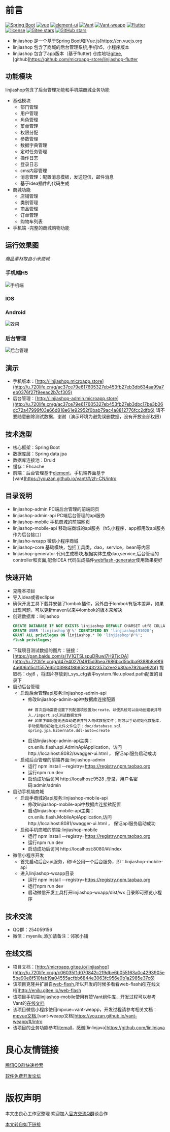  # 前言
[![Spring Boot](https://img.shields.io/badge/spring--boot-2.1.1.1.RELEASE-brightgreen)](https://github.com/spring-projects/spring-boot)
[![vue](https://img.shields.io/badge/vue-2.6.10-brightgreen.svg)](https://github.com/vuejs/vue)
[![element-ui](https://img.shields.io/badge/element--ui-2.11.0-brightgreen.svg)](https://github.com/ElemeFE/element)
[![Vant](https://img.shields.io/badge/vant-2.2.0-brightgreen.svg)](https://youzan.github.io/vant/#/zh-CN/intro)
[![Vant-weapp](https://img.shields.io/badge/vant--weapp-1.0.1-brightgreen)](https://youzan.github.io/vant-weapp/#/intro)
[![Flutter](https://img.shields.io/badge/Flutter-1.9.6-brightgreen)](https://flutter.dev/)
[![license](https://img.shields.io/github/license/mashape/apistatus.svg)](https://github.com/enilu/linjiashop/blob/master/LICENSE)
[![Gitee stars](https://gitee.com/microapp/linjiashop/badge/star.svg?theme=social)](https://gitee.com/microapp/linjiashop)
[![GitHub stars](https://img.shields.io/github/stars/microapp-store/linjiashop.svg?style=social&label=Stars)](https://github.com/microapp-store/linjiashop)
 


- linjiashop 是一个基于[Spring Boot](http://u.720life.cn/g/c6d1b26d763f49c99d62f7dd7e1f263d74791681f9785d83f6cd6c957366ad1d8ba20b1be80f13b212253d2024e3326a)和[Vue.js]https://cn.vuejs.org
- linjiashop 包含了商城的后台管理系统,手机h5，小程序版本
- linjiashop 包含了app版本（基于flutter) 仓库地址[gitee](http://u.720life.cn/g/2e71d0f0a5c601172267ba20d3a43c6e3a65ba5e2202419c97ace9d785451e098a3232fd5d368c5f1cfeaf699980ec8f),[github]https://github.com/microapp-store/linjiashop-flutter 
 

## 功能模块
linjiashop包含了后台管理功能和手机端商城业务功能
- 基础模块
    - 部门管理
    - 用户管理
    - 角色管理
    - 菜单管理
    - 权限分配
    - 参数管理
    - 数据字典管理
    - 定时任务管理
    - 操作日志
    - 登录日志
    - cms内容管理
    - 消息管理：配置消息模板，发送短信，邮件消息
    - 基于idea插件的代码生成
- 商城功能
    - 店铺管理
    - 类别管理
    - 商品管理    
    - 订单管理
    - 购物车列表
- 手机端
    -完整的商城购物功能        

## 运行效果图
_商品素材取自小米商城_
### 手机端H5
![手机端](doc/img/mobile.gif)

### IOS
 
 
 
  
 
  
 
 
 
  
 
  
 
 
 
  
 
  
 
 

### Android
![效果](doc/img/app/mobile.gif)

### 后台管理
![后台管理](doc/img/admin.gif)
## 演示
- 手机版本：[http://linjiashop.microapp.store](http://u.720life.cn/g/ac37ce79e617605327eb453fb27eb3db634aa99a7eb0376f27f9eeac2b7cf305)
- 后台管理：[http://linjiashop-admin.microapp.store](http://u.720life.cn/g/ac37ce79e617605327eb453fb27eb3dbc17be3b06dc72a47999f03e66d818e61e92952f0bab79ac4a8812776fcc2dfb6) 请不要随意删除测试数据，谢谢（演示环境为避免误删数据，没有开放全部权限）

## 技术选型
- 核心框架：Spring Boot
- 数据库层：Spring data jpa
- 数据库连接池：Druid
- 缓存：Ehcache
- 前端：后台管理基于[element](http://u.720life.cn/g/99b90101e0edb43e4fb6c26272a617e61f38693827637f51bd1333a82246b435)，手机端界面基于[vant]https://youzan.github.io/vant/#/zh-CN/intro


## 目录说明
- linjiashop-admin PC端后台管理的前端网页
- linjiashop-admin-api PC端后台管理的api服务
- linjiashop-mobile 手机商城的前端网页
- linjiashop-mobile-api 移动端商城的api服务（h5,小程序，app都用改api服务作为后台接口）
- linjiasho-wxapp 微信小程序商城
- linjiashop-core 基础模块，包括工具类，dao，service，bean等内容
- linjiashop-generator 代码生成模块,根据实体生成dao,service,后台管理的controller和页面,配合IDEA 代码生成插件[webflash-generator](http://u.720life.cn/g/38c00b69aa0dc2a53492d8666fc1811d0f3b77c04cb017e8c610ea7cb4f771b9d981a7ef656ef5c3ff009dd42bfab4683e90ebd87c04cf58b25279c77feceb6c)使用效果更好


## 快速开始
- 克隆本项目
- 导入idea或者eclipse
- 确保开发工具下载并安装了lombok插件，另外由于lombok有版本差异，如果出现问题，可以更新maven以来中lombok的版本来解决
- 创建数据库：linjiashop
     ```sql
    CREATE DATABASE IF NOT EXISTS linjiashop DEFAULT CHARSET utf8 COLLATE utf8_general_ci; 
    CREATE USER 'linjiashop'@'%' IDENTIFIED BY 'linjiashop191028';
    GRANT ALL privileges ON linjiashop.* TO 'linjiashop'@'%';
    flush privileges;
    ```     
- 下载项目测试数据的图片：链接：[https://pan.baidu.com/s/1V1QTSLspuDRuwI7H9TjcOA](http://u.720life.cn/g/d47e402704915d3bea7686bcd5bdba9388b8e9f64a606a15c11557e65103984f8b9523432357a2ee2b80ce792bae92bf) 提取码：dyj6 ，将图片存放到t_sys_cfg表中system.file.upload.path配置的目录下
- 启动后台管理
    - 启动后台管理api服务:linjiashop-admin-api
        - 修改linjiashop-admin-api中数据库连接配置
            ```properties
            ## 首次启动需要设置下列配置项设置为create，以便系统可以自动创建表并导入./import.sql测试数据文件
            ## 如果下面配置无法自动建表并导入测试数据文件；则可以手动初始化数据库，手动使用的初始化文件文件位于：doc/database.sql
            spring.jpa.hibernate.ddl-auto=create
            ```                    
        - 启动linjiashop-admin-api主类：cn.enilu.flash.api.AdminApiApplication，访问http://localhost:8082/swagger-ui.html ， 保证api服务启动成功
    - 启动后台管理的前端界面:linjiashop-admin
        - 运行 npm install --registry=https://registry.npm.taobao.org
        - 运行npm run dev
        - 启动成功后访问 http://localhost:9528 ,登录，用户名密码:admin/admin 
- 启动手机端商城
    - 启动手商城的api服务:linjiashop-mobile-api   
        - 修改linjiashop-mobile-api中数据库连接欸配置
        - 启动linjiashop-mobile-api主类：cn.enilu.flash.MobileApiApplication,访问http://localhost:8081/swagger-ui.html ， 保证api服务启动成功
    - 启动手机商城的前端:linjiashop-mobile
        - 运行 npm install --registry=https://registry.npm.taobao.org
        - 运行npm run dev
        - 启动成功后访问 http://localhost:8080/#/index
- 微信小程序开发
    - 首先启动后台api服务，和h5公用一个后台服务，即：linjiashop-mobile-api
    - 进入linjiashop-wxapp目录
        - 运行  npm install --registry=https://registry.npm.taobao.org
        - 运行npm run dev
        - 启动微信开发工具打开linjiashop-wxapp/dist/wx 目录即可预览小程序
 
## 技术交流
- QQ群：254059156
- 微信：myenilu,添加请备注：邻家小铺
## 在线文档
- 项目文档：[http://microapp.gitee.io/linjiashop](http://u.720life.cn/g/c06035f1d070842c2f9dbe6b055163a0c4293905e5be90e8f510fab19a04555acfbb6844e3063fc956e0b1a2985e37c6)
- 该项目克隆并扩展自[web-flash](http://u.720life.cn/g/54145d0471d91890860f7f8463c03046a28e6e96613be69d1ab03597d7686873b5d635024d83dd2dca96e779d77b3b75),所以开发的时候多看看web-flash的[在线文档]http://enilu.gitee.io/web-flash
- 该项目手机端linjiashop-mobile使用有赞Vant组件库，开发过程可以参考Vant的[在线文档](http://u.720life.cn/g/36797055cd4afe462930655519827aa46b6f7723127dbe0a5d65cddef27e6a585e2a0fa1013c1482b0a64f8cd1d96cf6)
- 该项目微信小程序使用mpvue+vant-weapp，开发过程请参考相关文档：[mpvue文档](http://u.720life.cn/g/073706fc3331803e6a3fe8abffa080bd815c4927b4dac766d9e5c2ef7100f922),[vant-weapp文档]https://youzan.github.io/vant-weapp/#/intro
- 该项目的业务功能参考[litemall](http://u.720life.cn/g/54145d0471d91890860f7f8463c030460380bbe54bf7611597219a70248c7ad710052e71338f37901de732b19c2eef24)，感谢[linlinjava]https://github.com/linlinjava
 



 # 良心友情链接

[腾讯QQ群快速检索](http://u.720life.cn/s/8cf73f7c)

[软件免费开发论坛](http://u.720life.cn/s/bbb01dc0)

# 版权声明 

本文由良心工作室整理 欢迎加入[官方交流Q群](https://u.720life.cn/s/f2316816)谈合作

[本文转自如下链接](http://u.720life.cn/g/2e71d0f0a5c601172267ba20d3a43c6ef6c7b64528c1dd0b276cba8e0ae85879876f03d12e02a3d67e2f97ec0302fb06c84b8704f1b2f214b5cf37c7d0b9d3c4)